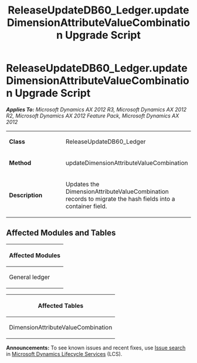 ﻿---
title: ReleaseUpdateDB60_Ledger.updateDimensionAttributeValueCombination Upgrade Script
TOCTitle: ReleaseUpdateDB60_Ledger.updateDimensionAttributeValueCombination Upgrade Script
ms:assetid: add16d63-00b3-fd26-8b38-b69ff458e54e
ms:mtpsurl: https://msdn.microsoft.com/en-us/library/JJ686540(v=AX.60)
ms:contentKeyID: 49710496
ms.date: 05/18/2015
mtps_version: v=AX.60
---

# ReleaseUpdateDB60\_Ledger.updateDimensionAttributeValueCombination Upgrade Script 


_**Applies To:** Microsoft Dynamics AX 2012 R3, Microsoft Dynamics AX 2012 R2, Microsoft Dynamics AX 2012 Feature Pack, Microsoft Dynamics AX 2012_

<table>
<colgroup>
<col style="width: 50%" />
<col style="width: 50%" />
</colgroup>
<tbody>
<tr class="odd">
<td><p><strong>Class</strong></p></td>
<td><p>ReleaseUpdateDB60_Ledger</p></td>
</tr>
<tr class="even">
<td><p><strong>Method</strong></p></td>
<td><p>updateDimensionAttributeValueCombination</p></td>
</tr>
<tr class="odd">
<td><p><strong>Description</strong></p></td>
<td><p>Updates the DimensionAttributeValueCombination records to migrate the hash fields into a container field.</p></td>
</tr>
</tbody>
</table>


## Affected Modules and Tables

<table>
<colgroup>
<col style="width: 100%" />
</colgroup>
<thead>
<tr class="header">
<th><p>Affected Modules</p></th>
</tr>
</thead>
<tbody>
<tr class="odd">
<td><p>General ledger</p></td>
</tr>
</tbody>
</table>


<table>
<colgroup>
<col style="width: 100%" />
</colgroup>
<thead>
<tr class="header">
<th><p>Affected Tables</p></th>
</tr>
</thead>
<tbody>
<tr class="odd">
<td><p>DimensionAttributeValueCombination</p></td>
</tr>
</tbody>
</table>

  
**Announcements:** To see known issues and recent fixes, use [Issue search](http://go.microsoft.com/fwlink/?linkid=389258) in [Microsoft Dynamics Lifecycle Services](http://go.microsoft.com/fwlink/?linkid=306505) (LCS).


